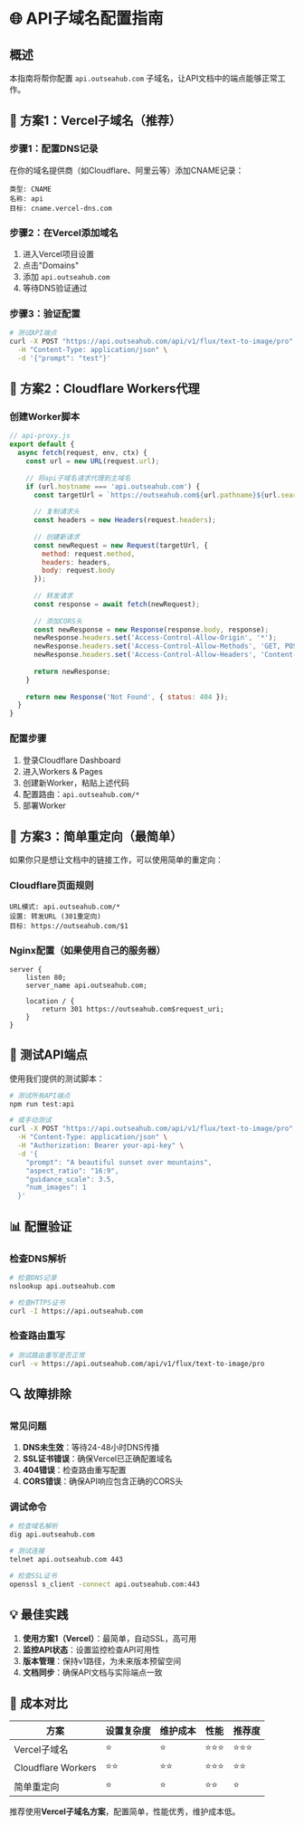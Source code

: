 # 🌐 API子域名配置指南

## 概述

本指南将帮你配置 `api.outseahub.com` 子域名，让API文档中的端点能够正常工作。

## 🚀 方案1：Vercel子域名（推荐）

### 步骤1：配置DNS记录

在你的域名提供商（如Cloudflare、阿里云等）添加CNAME记录：

```
类型: CNAME
名称: api
目标: cname.vercel-dns.com
```

### 步骤2：在Vercel添加域名

1. 进入Vercel项目设置
2. 点击"Domains"
3. 添加 `api.outseahub.com`
4. 等待DNS验证通过

### 步骤3：验证配置

```bash
# 测试API端点
curl -X POST "https://api.outseahub.com/api/v1/flux/text-to-image/pro" \
  -H "Content-Type: application/json" \
  -d '{"prompt": "test"}'
```

## 🔧 方案2：Cloudflare Workers代理

### 创建Worker脚本

```javascript
// api-proxy.js
export default {
  async fetch(request, env, ctx) {
    const url = new URL(request.url);
    
    // 将api子域名请求代理到主域名
    if (url.hostname === 'api.outseahub.com') {
      const targetUrl = `https://outseahub.com${url.pathname}${url.search}`;
      
      // 复制请求头
      const headers = new Headers(request.headers);
      
      // 创建新请求
      const newRequest = new Request(targetUrl, {
        method: request.method,
        headers: headers,
        body: request.body
      });
      
      // 转发请求
      const response = await fetch(newRequest);
      
      // 添加CORS头
      const newResponse = new Response(response.body, response);
      newResponse.headers.set('Access-Control-Allow-Origin', '*');
      newResponse.headers.set('Access-Control-Allow-Methods', 'GET, POST, PUT, DELETE, OPTIONS');
      newResponse.headers.set('Access-Control-Allow-Headers', 'Content-Type, Authorization');
      
      return newResponse;
    }
    
    return new Response('Not Found', { status: 404 });
  }
}
```

### 配置步骤

1. 登录Cloudflare Dashboard
2. 进入Workers & Pages
3. 创建新Worker，粘贴上述代码
4. 配置路由：`api.outseahub.com/*`
5. 部署Worker

## 🎯 方案3：简单重定向（最简单）

如果你只是想让文档中的链接工作，可以使用简单的重定向：

### Cloudflare页面规则

```
URL模式: api.outseahub.com/*
设置: 转发URL (301重定向)
目标: https://outseahub.com/$1
```

### Nginx配置（如果使用自己的服务器）

```nginx
server {
    listen 80;
    server_name api.outseahub.com;
    
    location / {
        return 301 https://outseahub.com$request_uri;
    }
}
```

## 🧪 测试API端点

使用我们提供的测试脚本：

```bash
# 测试所有API端点
npm run test:api

# 或手动测试
curl -X POST "https://api.outseahub.com/api/v1/flux/text-to-image/pro" \
  -H "Content-Type: application/json" \
  -H "Authorization: Bearer your-api-key" \
  -d '{
    "prompt": "A beautiful sunset over mountains",
    "aspect_ratio": "16:9",
    "guidance_scale": 3.5,
    "num_images": 1
  }'
```

## 📊 配置验证

### 检查DNS解析

```bash
# 检查DNS记录
nslookup api.outseahub.com

# 检查HTTPS证书
curl -I https://api.outseahub.com
```

### 检查路由重写

```bash
# 测试路由重写是否正常
curl -v https://api.outseahub.com/api/v1/flux/text-to-image/pro
```

## 🔍 故障排除

### 常见问题

1. **DNS未生效**：等待24-48小时DNS传播
2. **SSL证书错误**：确保Vercel已正确配置域名
3. **404错误**：检查路由重写配置
4. **CORS错误**：确保API响应包含正确的CORS头

### 调试命令

```bash
# 检查域名解析
dig api.outseahub.com

# 测试连接
telnet api.outseahub.com 443

# 检查SSL证书
openssl s_client -connect api.outseahub.com:443
```

## 💡 最佳实践

1. **使用方案1（Vercel）**：最简单，自动SSL，高可用
2. **监控API状态**：设置监控检查API可用性
3. **版本管理**：保持v1路径，为未来版本预留空间
4. **文档同步**：确保API文档与实际端点一致

## 🎯 成本对比

| 方案 | 设置复杂度 | 维护成本 | 性能 | 推荐度 |
|------|-----------|----------|------|--------|
| Vercel子域名 | ⭐ | ⭐ | ⭐⭐⭐ | ⭐⭐⭐ |
| Cloudflare Workers | ⭐⭐ | ⭐⭐ | ⭐⭐⭐ | ⭐⭐ |
| 简单重定向 | ⭐ | ⭐ | ⭐⭐ | ⭐ |

推荐使用**Vercel子域名方案**，配置简单，性能优秀，维护成本低。 